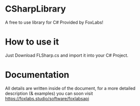 # CSharpLibrary
A free to use library for C# Provided by FoxLabs!



# How to use it
Just Download FLSharp.cs and import it into your C# Project.

# Documentation
All details are written inside of the document, for a more detailed description (& examples) you can soon visit https://foxlabs.studio/software/foxlabsapi
